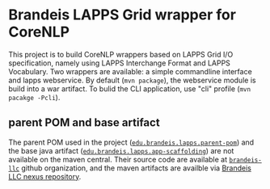 # Brandeis LAPPS Grid wrapper for CoreNLP

This project is to build CoreNLP wrappers based on LAPPS Grid I/O specification, namely using LAPPS Interchange Format and LAPPS Vocabulary. 
Two wrappers are available: a simple commandline interface and lapps webservice. By default (`mvn package`), the webservice module is build into a war artifact. To bulid the CLI application, use "cli" profile (`mvn pacakge -Pcli`).

## parent POM and base artifact

The parent POM used in the project ([`edu.brandeis.lapps.parent-pom`](https://github.com/brandeis-llc/lapps-parent-pom)) and the base java artifact ([`edu.brandeis.lapps.app-scaffolding`](https://github.com/brandeis-llc/lapps-app-scaffolding)) are not available on the maven central. Their source code are available at [`brandeis-llc`](https://github.com/brandeis-llc) github organization, and the maven artifacts are availble via [Brandeis LLC nexus repository](http://morbius.cs-i.brandeis.edu:8081/).
